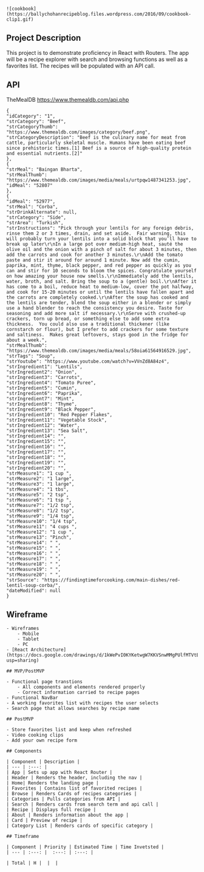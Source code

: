     ![cookbook](https://ballychohanrecipeblog.files.wordpress.com/2016/09/cookbook-clip1.gif)

## Project Description

This project is to demonstrate proficiency in React with Routers. The app will be a recipe explorer with search and browsing functions as well as a favorites list. The recipes will be populated with an API call.

## API

TheMealDB https://www.themealdb.com/api.php

    {
    "idCategory": "1",
    "strCategory": "Beef",
    "strCategoryThumb": "https://www.themealdb.com/images/category/beef.png",
    "strCategoryDescription": "Beef is the culinary name for meat from cattle, particularly skeletal muscle. Humans have been eating beef since prehistoric times.[1] Beef is a source of high-quality protein and essential nutrients.[2]"
    },
    {
    "strMeal": "Baingan Bharta",
    "strMealThumb": "https://www.themealdb.com/images/media/meals/urtpqw1487341253.jpg",
    "idMeal": "52807"
    },
    {
    "idMeal": "52977",
    "strMeal": "Corba",
    "strDrinkAlternate": null,
    "strCategory": "Side",
    "strArea": "Turkish",
    "strInstructions": "Pick through your lentils for any foreign debris, rinse them 2 or 3 times, drain, and set aside.  Fair warning, this will probably turn your lentils into a solid block that you’ll have to break up later\r\nIn a large pot over medium-high heat, sauté the olive oil and the onion with a pinch of salt for about 3 minutes, then add the carrots and cook for another 3 minutes.\r\nAdd the tomato paste and stir it around for around 1 minute. Now add the cumin, paprika, mint, thyme, black pepper, and red pepper as quickly as you can and stir for 10 seconds to bloom the spices. Congratulate yourself on how amazing your house now smells.\r\nImmediately add the lentils, water, broth, and salt. Bring the soup to a (gentle) boil.\r\nAfter it has come to a boil, reduce heat to medium-low, cover the pot halfway, and cook for 15-20 minutes or until the lentils have fallen apart and the carrots are completely cooked.\r\nAfter the soup has cooked and the lentils are tender, blend the soup either in a blender or simply use a hand blender to reach the consistency you desire. Taste for seasoning and add more salt if necessary.\r\nServe with crushed-up crackers, torn up bread, or something else to add some extra thickness.  You could also use a traditional thickener (like cornstarch or flour), but I prefer to add crackers for some texture and saltiness.  Makes great leftovers, stays good in the fridge for about a week.",
    "strMealThumb": "https://www.themealdb.com/images/media/meals/58oia61564916529.jpg",
    "strTags": "Soup",
    "strYoutube": "https://www.youtube.com/watch?v=VVnZd8A84z4",
    "strIngredient1": "Lentils",
    "strIngredient2": "Onion",
    "strIngredient3": "Carrots",
    "strIngredient4": "Tomato Puree",
    "strIngredient5": "Cumin",
    "strIngredient6": "Paprika",
    "strIngredient7": "Mint",
    "strIngredient8": "Thyme",
    "strIngredient9": "Black Pepper",
    "strIngredient10": "Red Pepper Flakes",
    "strIngredient11": "Vegetable Stock",
    "strIngredient12": "Water",
    "strIngredient13": "Sea Salt",
    "strIngredient14": "",
    "strIngredient15": "",
    "strIngredient16": "",
    "strIngredient17": "",
    "strIngredient18": "",
    "strIngredient19": "",
    "strIngredient20": "",
    "strMeasure1": "1 cup ",
    "strMeasure2": "1 large",
    "strMeasure3": "1 large",
    "strMeasure4": "1 tbs",
    "strMeasure5": "2 tsp",
    "strMeasure6": "1 tsp ",
    "strMeasure7": "1/2 tsp",
    "strMeasure8": "1/2 tsp",
    "strMeasure9": "1/4 tsp",
    "strMeasure10": "1/4 tsp",
    "strMeasure11": "4 cups ",
    "strMeasure12": "1 cup ",
    "strMeasure13": "Pinch",
    "strMeasure14": " ",
    "strMeasure15": " ",
    "strMeasure16": " ",
    "strMeasure17": " ",
    "strMeasure18": " ",
    "strMeasure19": " ",
    "strMeasure20": " ",
    "strSource": "https://findingtimeforcooking.com/main-dishes/red-lentil-soup-corba/",
    "dateModified": null
    }

## Wireframe

    - Wireframes
        - Mobile 
        - Tablet 
        - PC
    - [React Architecture](https://docs.google.com/drawings/d/1kWePvI0KYKetwgW7KKVSnwMMgPUlfMTVtBRgmMUe_DU/edit?usp=sharing)

    ## MVP/PostMVP

    - Functional page transtions
        - All components and elements rendered properly
        - Correct information carried to recipe pages
    - Functional NavBar
    - A working favorites list with recipes the user selects
    - Search page that allows searches by recipe name

    ## PostMVP 

    - Store favorites list and keep when refreshed
    - Video cooking clips
    - Add your own recipe form

    ## Components

    | Component | Description | 
    | --- | :---: |  
    | App | Sets up app with React Router | 
    | Header | Renders the header, including the nav | 
    | Home| Renders the landing page |
    | Favorites | Contains list of favorited recipes |
    | Browse | Renders Cards of recipes categories |
    | Categories | Pulls categories from API |
    | Search | Renders cards from search term and api call |
    | Recipe | Displays full recipe |
    | About | Renders information about the app |
    | Card | Preview of recipe |
    | Category List | Renders cards of specific category |

    ## Timeframe

    | Component | Priority | Estimated Time | Time Invetsted |
    | --- | :---: |  :---: | :---: | 
    
    | Total | H |  |  |
